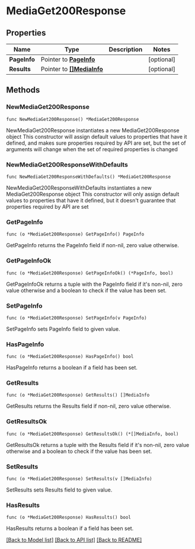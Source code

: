 # MediaGet200Response

## Properties

Name | Type | Description | Notes
------------ | ------------- | ------------- | -------------
**PageInfo** | Pointer to [**PageInfo**](PageInfo.md) |  | [optional] 
**Results** | Pointer to [**[]MediaInfo**](MediaInfo.md) |  | [optional] 

## Methods

### NewMediaGet200Response

`func NewMediaGet200Response() *MediaGet200Response`

NewMediaGet200Response instantiates a new MediaGet200Response object
This constructor will assign default values to properties that have it defined,
and makes sure properties required by API are set, but the set of arguments
will change when the set of required properties is changed

### NewMediaGet200ResponseWithDefaults

`func NewMediaGet200ResponseWithDefaults() *MediaGet200Response`

NewMediaGet200ResponseWithDefaults instantiates a new MediaGet200Response object
This constructor will only assign default values to properties that have it defined,
but it doesn't guarantee that properties required by API are set

### GetPageInfo

`func (o *MediaGet200Response) GetPageInfo() PageInfo`

GetPageInfo returns the PageInfo field if non-nil, zero value otherwise.

### GetPageInfoOk

`func (o *MediaGet200Response) GetPageInfoOk() (*PageInfo, bool)`

GetPageInfoOk returns a tuple with the PageInfo field if it's non-nil, zero value otherwise
and a boolean to check if the value has been set.

### SetPageInfo

`func (o *MediaGet200Response) SetPageInfo(v PageInfo)`

SetPageInfo sets PageInfo field to given value.

### HasPageInfo

`func (o *MediaGet200Response) HasPageInfo() bool`

HasPageInfo returns a boolean if a field has been set.

### GetResults

`func (o *MediaGet200Response) GetResults() []MediaInfo`

GetResults returns the Results field if non-nil, zero value otherwise.

### GetResultsOk

`func (o *MediaGet200Response) GetResultsOk() (*[]MediaInfo, bool)`

GetResultsOk returns a tuple with the Results field if it's non-nil, zero value otherwise
and a boolean to check if the value has been set.

### SetResults

`func (o *MediaGet200Response) SetResults(v []MediaInfo)`

SetResults sets Results field to given value.

### HasResults

`func (o *MediaGet200Response) HasResults() bool`

HasResults returns a boolean if a field has been set.


[[Back to Model list]](../README.md#documentation-for-models) [[Back to API list]](../README.md#documentation-for-api-endpoints) [[Back to README]](../README.md)


